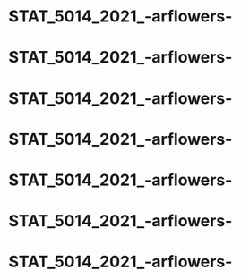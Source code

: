 # STAT_5014_2021_-arflowers-
# STAT_5014_2021_-arflowers-
# STAT_5014_2021_-arflowers-
# STAT_5014_2021_-arflowers-
# STAT_5014_2021_-arflowers-
# STAT_5014_2021_-arflowers-
# STAT_5014_2021_-arflowers-
